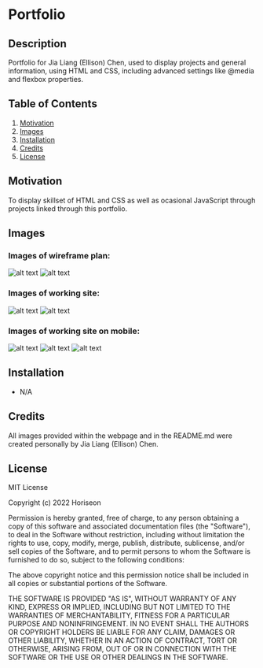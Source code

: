 # Portfolio

## Description

Portfolio for Jia Liang (Ellison) Chen, used to display projects and general information, using HTML and CSS, including advanced settings like @media and flexbox properties.

## Table of Contents

1. [Motivation](#motivation)
2. [Images](#images)
3. [Installation](#installation)
4. [Credits](#credits)
5. [License](#license)

## Motivation
To display skillset of HTML and CSS as well as ocasional JavaScript through projects linked through this portfolio.

## Images
### Images of wireframe plan:
![alt text](./assets/images/wireframe-1.png)
![alt text](./assets/images/wireframe-2.png)

### Images of working site:
![alt text](./assets/images/Preview-1.png)
![alt text](./assets/images/Preview-2.png)

### Images of working site on mobile:
![alt text](./assets/images/Mobile-View-1.jpg)
![alt text](./assets/images/Mobile-View-2.jpg)
![alt text](./assets/images/Mobile-View-3.jpg)

## Installation
- N/A

## Credits
All images provided within the webpage and in the README.md were created personally by Jia Liang (Ellison) Chen.

## License
MIT License

Copyright (c) 2022 Horiseon

Permission is hereby granted, free of charge, to any person obtaining a copy
of this software and associated documentation files (the "Software"), to deal
in the Software without restriction, including without limitation the rights
to use, copy, modify, merge, publish, distribute, sublicense, and/or sell
copies of the Software, and to permit persons to whom the Software is
furnished to do so, subject to the following conditions:

The above copyright notice and this permission notice shall be included in all
copies or substantial portions of the Software.

THE SOFTWARE IS PROVIDED "AS IS", WITHOUT WARRANTY OF ANY KIND, EXPRESS OR
IMPLIED, INCLUDING BUT NOT LIMITED TO THE WARRANTIES OF MERCHANTABILITY,
FITNESS FOR A PARTICULAR PURPOSE AND NONINFRINGEMENT. IN NO EVENT SHALL THE
AUTHORS OR COPYRIGHT HOLDERS BE LIABLE FOR ANY CLAIM, DAMAGES OR OTHER
LIABILITY, WHETHER IN AN ACTION OF CONTRACT, TORT OR OTHERWISE, ARISING FROM,
OUT OF OR IN CONNECTION WITH THE SOFTWARE OR THE USE OR OTHER DEALINGS IN THE
SOFTWARE.